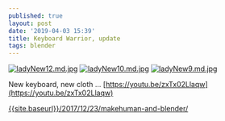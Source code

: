 ```yaml
---
published: true
layout: post
date: '2019-04-03 15:39'
title: Keyboard Warrior, update
tags: blender 
---
```

[![ladyNew12.md.jpg](https://cdn.scrot.moe/images/2019/04/05/ladyNew12.md.jpg)](https://scrot.moe/image/aCZve)
[![ladyNew10.md.jpg](https://cdn.scrot.moe/images/2019/04/05/ladyNew10.md.jpg)](https://scrot.moe/image/aCidu)
[![ladyNew9.md.jpg](https://cdn.scrot.moe/images/2019/04/03/ladyNew9.md.jpg)](https://scrot.moe/image/aBtEb)

New keyboard, new cloth ... [https://youtu.be/zxTx02Llaqw](https://youtu.be/zxTx02Llaqw)

[{{site.baseurl}}/2017/12/23/makehuman-and-blender/]({{site.baseurl}}/2017/12/23/makehuman-and-blender/)
